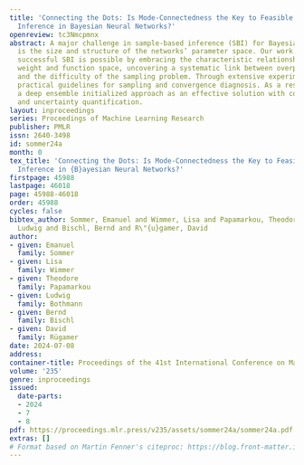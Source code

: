 ```yaml
---
title: 'Connecting the Dots: Is Mode-Connectedness the Key to Feasible Sample-Based
  Inference in Bayesian Neural Networks?'
openreview: tc3Nmcpmnx
abstract: A major challenge in sample-based inference (SBI) for Bayesian neural networks
  is the size and structure of the networks’ parameter space. Our work shows that
  successful SBI is possible by embracing the characteristic relationship between
  weight and function space, uncovering a systematic link between overparameterization
  and the difficulty of the sampling problem. Through extensive experiments, we establish
  practical guidelines for sampling and convergence diagnosis. As a result, we present
  a deep ensemble initialized approach as an effective solution with competitive performance
  and uncertainty quantification.
layout: inproceedings
series: Proceedings of Machine Learning Research
publisher: PMLR
issn: 2640-3498
id: sommer24a
month: 0
tex_title: 'Connecting the Dots: Is Mode-Connectedness the Key to Feasible Sample-Based
  Inference in {B}ayesian Neural Networks?'
firstpage: 45988
lastpage: 46018
page: 45988-46018
order: 45988
cycles: false
bibtex_author: Sommer, Emanuel and Wimmer, Lisa and Papamarkou, Theodore and Bothmann,
  Ludwig and Bischl, Bernd and R\"{u}gamer, David
author:
- given: Emanuel
  family: Sommer
- given: Lisa
  family: Wimmer
- given: Theodore
  family: Papamarkou
- given: Ludwig
  family: Bothmann
- given: Bernd
  family: Bischl
- given: David
  family: Rügamer
date: 2024-07-08
address:
container-title: Proceedings of the 41st International Conference on Machine Learning
volume: '235'
genre: inproceedings
issued:
  date-parts:
  - 2024
  - 7
  - 8
pdf: https://proceedings.mlr.press/v235/assets/sommer24a/sommer24a.pdf
extras: []
# Format based on Martin Fenner's citeproc: https://blog.front-matter.io/posts/citeproc-yaml-for-bibliographies/
---
```

